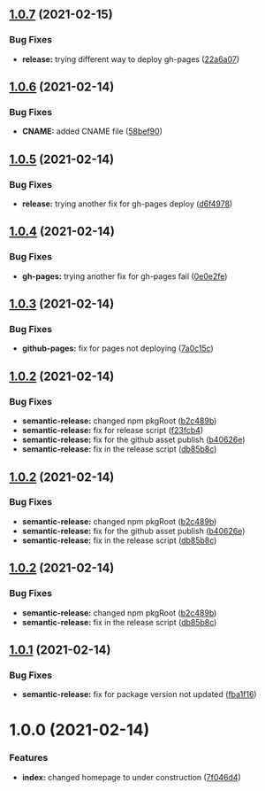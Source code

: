 ## [1.0.7](https://github.com/atshubh/shubh.codes/compare/v1.0.6...v1.0.7) (2021-02-15)


### Bug Fixes

* **release:** trying different way to deploy gh-pages ([22a6a07](https://github.com/atshubh/shubh.codes/commit/22a6a0758ef535d987369f71d75b00b8b0fa9e66))

## [1.0.6](https://github.com/atshubh/shubh.codes/compare/v1.0.5...v1.0.6) (2021-02-14)


### Bug Fixes

* **CNAME:** added CNAME file ([58bef90](https://github.com/atshubh/shubh.codes/commit/58bef9089e412b341a426d8aab8817938abe2d2f))

## [1.0.5](https://github.com/atshubh/shubh.codes/compare/v1.0.4...v1.0.5) (2021-02-14)


### Bug Fixes

* **release:** trying another fix for gh-pages deploy ([d6f4978](https://github.com/atshubh/shubh.codes/commit/d6f4978b0e94e796be534230c69b3262d44232c1))

## [1.0.4](https://github.com/atshubh/shubh.codes/compare/v1.0.3...v1.0.4) (2021-02-14)


### Bug Fixes

* **gh-pages:** trying another fix for gh-pages fail ([0e0e2fe](https://github.com/atshubh/shubh.codes/commit/0e0e2fe64a7e5931a9105e47b58bb90a9e3a783f))

## [1.0.3](https://github.com/atshubh/shubh.codes/compare/v1.0.2...v1.0.3) (2021-02-14)


### Bug Fixes

* **github-pages:** fix for pages not deploying ([7a0c15c](https://github.com/atshubh/shubh.codes/commit/7a0c15c0e87061ec6b90bd16cb78e68f8638db56))

## [1.0.2](https://github.com/atshubh/shubh.codes/compare/v1.0.1...v1.0.2) (2021-02-14)


### Bug Fixes

* **semantic-release:** changed npm pkgRoot ([b2c489b](https://github.com/atshubh/shubh.codes/commit/b2c489b9a5fbc7668b04d57d881be53f8cae9129))
* **semantic-release:** fix for release script ([f23fcb4](https://github.com/atshubh/shubh.codes/commit/f23fcb4a7ffd8528c6fe32fa051056187691abca))
* **semantic-release:** fix for the github asset publish ([b40626e](https://github.com/atshubh/shubh.codes/commit/b40626ed4659d4372671021c642db9f26a399cde))
* **semantic-release:** fix in the release script ([db85b8c](https://github.com/atshubh/shubh.codes/commit/db85b8c1ee327145a617f676e657af65f600d2d3))

## [1.0.2](https://github.com/atshubh/shubh.codes/compare/v1.0.1...v1.0.2) (2021-02-14)


### Bug Fixes

* **semantic-release:** changed npm pkgRoot ([b2c489b](https://github.com/atshubh/shubh.codes/commit/b2c489b9a5fbc7668b04d57d881be53f8cae9129))
* **semantic-release:** fix for the github asset publish ([b40626e](https://github.com/atshubh/shubh.codes/commit/b40626ed4659d4372671021c642db9f26a399cde))
* **semantic-release:** fix in the release script ([db85b8c](https://github.com/atshubh/shubh.codes/commit/db85b8c1ee327145a617f676e657af65f600d2d3))

## [1.0.2](https://github.com/atshubh/shubh.codes/compare/v1.0.1...v1.0.2) (2021-02-14)


### Bug Fixes

* **semantic-release:** changed npm pkgRoot ([b2c489b](https://github.com/atshubh/shubh.codes/commit/b2c489b9a5fbc7668b04d57d881be53f8cae9129))
* **semantic-release:** fix in the release script ([db85b8c](https://github.com/atshubh/shubh.codes/commit/db85b8c1ee327145a617f676e657af65f600d2d3))

## [1.0.1](https://github.com/atshubh/shubh.codes/compare/v1.0.0...v1.0.1) (2021-02-14)


### Bug Fixes

* **semantic-release:** fix for package version not updated ([fba1f16](https://github.com/atshubh/shubh.codes/commit/fba1f16f66a1ea1f7552ffb7f3f5666a12728d09))

# 1.0.0 (2021-02-14)


### Features

* **index:** changed homepage to under construction ([7f046d4](https://github.com/atshubh/shubh.codes/commit/7f046d455976a3f3c68c1d17986cc0ec8e6854dc))
